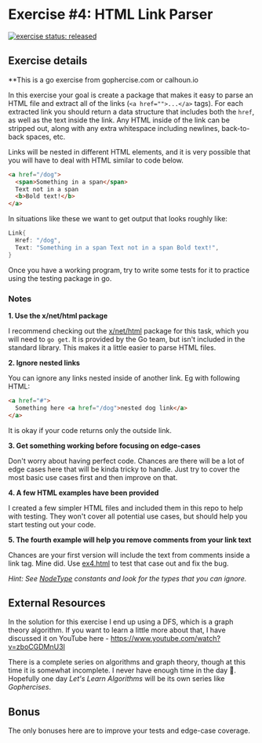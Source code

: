 # Exercise #4: HTML Link Parser

[![exercise status: released](https://img.shields.io/badge/exercise%20status-released-green.svg?style=for-the-badge)](https://gophercises.com/exercises/link)

## Exercise details

**This is a go exercise from gophercise.com or calhoun.io

In this exercise your goal is create a package that makes it easy to parse an HTML file and extract all of the links (`<a href="">...</a>` tags). For each extracted link you should return a data structure that includes both the `href`, as well as the text inside the link. Any HTML inside of the link can be stripped out, along with any extra whitespace including newlines, back-to-back spaces, etc.

Links will be nested in different HTML elements, and it is very possible that you will have to deal with HTML similar to code below.

```html
<a href="/dog">
  <span>Something in a span</span>
  Text not in a span
  <b>Bold text!</b>
</a>
```

In situations like these we want to get output that looks roughly like:

```go
Link{
  Href: "/dog",
  Text: "Something in a span Text not in a span Bold text!",
}
```

Once you have a working program, try to write some tests for it to practice using the testing package in go.


### Notes

**1. Use the x/net/html package**

I recommend checking out the [x/net/html](https://godoc.org/golang.org/x/net/html) package for this task, which you will need to `go get`. It is provided by the Go team, but isn't included in the standard library. This makes it a little easier to parse HTML files.


**2. Ignore nested links**

You can ignore any links nested inside of another link. Eg with following HTML:

```html
<a href="#">
  Something here <a href="/dog">nested dog link</a>
</a>
```

It is okay if your code returns only the outside link.

**3. Get something working before focusing on edge-cases**

Don't worry about having perfect code. Chances are there will be a lot of edge cases here that will be kinda tricky to handle. Just try to cover the most basic use cases first and then improve on that.

**4. A few HTML examples have been provided**

I created a few simpler HTML files and included them in this repo to help with testing. They won't cover all potential use cases, but should help you start testing out your code.


**5. The fourth example will help you remove comments from your link text**

Chances are your first version will include the text from comments inside a link tag. Mine did. Use [ex4.html](ex4.html) to test that case out and fix the bug.

*Hint: See [NodeType](https://godoc.org/golang.org/x/net/html#NodeType) constants and look for the types that you can ignore.*


## External Resources

In the solution for this exercise I end up using a DFS, which is a graph theory algorithm. If you want to learn a little more about that, I have discussed it on YouTube here - <https://www.youtube.com/watch?v=zboCGDMnU3I>

There is a complete series on algorithms and graph theory, though at this time it is somewhat incomplete. I never have enough time in the day 🙁. Hopefully one day *Let's Learn Algorithms* will be its own series like *Gophercises*.

## Bonus

The only bonuses here are to improve your tests and edge-case coverage.
